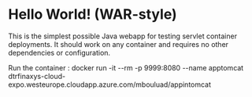 Hello World! (WAR-style)
===============

This is the simplest possible Java webapp for testing servlet container deployments.  It should work on any container and requires no other dependencies or configuration.

Run the container : docker run -it --rm -p 9999:8080 --name apptomcat dtrfinaxys-cloud-expo.westeurope.cloudapp.azure.com/mbouluad/appintomcat
